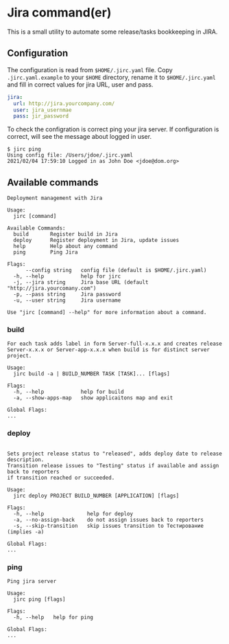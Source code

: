 # Jira command(er)

This is a small utility to automate some release/tasks bookkeeping in JIRA.

## Configuration

The configuration is read from `$HOME/.jirc.yaml` file. Copy `.jirc.yaml.example` to your `$HOME` directory, rename it to `$HOME/.jirc.yaml` and fill in correct values for jira URL, user and pass.

```YAML
jira:
  url: http://jira.yourcompany.com/
  user:	jira_usernmae
  pass: jir_password
```

To check the configration is correct ping your jira server. If configuration is correct, will see the message about logged in user.
```
$ jirc ping
Using config file: /Users/jdoe/.jirc.yaml
2021/02/04 17:59:10 Logged in as John Doe <jdoe@dom.org>
```

## Available commands

```
Deployment management with Jira

Usage:
  jirc [command]

Available Commands:
  build       Register build in Jira
  deploy      Register deployment in Jira, update issues
  help        Help about any command
  ping        Ping Jira

Flags:
      --config string   config file (default is $HOME/.jirc.yaml)
  -h, --help            help for jirc
  -j, --jira string     Jira base URL (default "http://jira.yourcomany.com")
  -p, --pass string     Jira password
  -u, --user string     Jira username

Use "jirc [command] --help" for more information about a command.

```

### build
```
For each task adds label in form Server-full-x.x.x and creates release
Server-x.x.x or Server-app-x.x.x when build is for distinct server project.

Usage:
  jirc build -a | BUILD_NUMBER TASK [TASK]... [flags]

Flags:
  -h, --help            help for build
  -a, --show-apps-map   show applicaitons map and exit

Global Flags:
...
```

### deploy

```

Sets project release status to "released", adds deploy date to release description.
Transition release issues to "Testing" status if available and assign back to reporters
if transition reached or succeeded.

Usage:
  jirc deploy PROJECT BUILD_NUMBER [APPLICATION] [flags]

Flags:
  -h, --help              help for deploy
  -a, --no-assign-back    do not assign issues back to reporters
  -s, --skip-transition   skip issues transition to Тестирование (implies -a)

Global Flags:
...
```

### ping

```
Ping jira server

Usage:
  jirc ping [flags]

Flags:
  -h, --help   help for ping

Global Flags:
...
```
